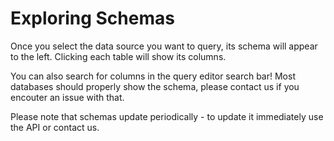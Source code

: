 # Exploring Schemas

Once you select the data source you want to query, its schema will appear to the left. Clicking each table will show its columns.

You can also search for columns in the query editor search bar!
Most databases should properly show the schema, please contact us if you encouter an issue with that.

Please note that schemas update periodically - to update it immediately use the API or contact us.
